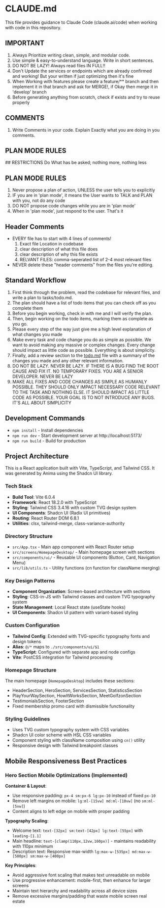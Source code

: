 # CLAUDE.md

This file provides guidance to Claude Code (claude.ai/code) when working with code in this repository.

## IMPORTANT

1. Always Prioritize writing clean, simple, and modular code.
2. Use simple & easy-to-understand language. Write in short sentences.
3. DO NOT BE LAZY! Always read files IN FULL!!
4. Don't Update the services or endpoints which are already confirmed and working! But your written if just optimizing then it's fine
5. When Working with features please create a feature/\*\* branch and then implement it in that branch and ask for MERGE!, if Okay then merge it in 'develop' branch
6. Before generating anything from scratch, check if exists and try to reuse properly

## COMMENTS

1. Write Comments in your code. Explain Exactly what you are doing in you comments.

## PLAN MODE RULES

<restrictions>
## RESTRICTIONS
Do What has be asked; nothing more, nothing less

## PLAN MODE RULES

1. Never propose a plan of action, UNLESS the user tells you to explicitly
2. IF you are in 'plan mode', it means the User wants to TALK and PLAN with you, not do any code
3. DO NOT propose code changes while you are in 'plan mode'
4. When in 'plan mode', just respond to the user. That's it
   </restrictions>

## Header Comments

- EVERY file has to start with 4 lines of comments!
  1. Exact file Location in codebase
  2. clear description of what this file does
  3. clear description of why this file exists
  4. RELVANT FILES: comma-seperated list of 2-4 most relevant files
- NEVER delete these "header comments" from the files you're editing.

## Standard Workflow

1. First think through the problem, read the codebase for relevant files, and write a plan to tasks/todo.md.
2. The plan should have a list of todo items that you can check off as you complete them
3. Before you begin working, check in with me and I will verify the plan.
4. Then, begin working on the todo items, marking them as complete as you go.
5. Please every step of the way just give me a high level explanation of what changes you made
6. Make every task and code change you do as simple as possible. We want to avoid making any massive or complex changes. Every change should impact as little code as possible. Everything is about simplicity.
7. Finally, add a review section to the [todo.md](http://todo.md/) file with a summary of the changes you made and any other relevant information.
8. DO NOT BE LAZY. NEVER BE LAZY. IF THERE IS A BUG FIND THE ROOT CAUSE AND FIX IT. NO TEMPORARY FIXES. YOU ARE A SENIOR DEVELOPER. NEVER BE LAZY
9. MAKE ALL FIXES AND CODE CHANGES AS SIMPLE AS HUMANLY POSSIBLE. THEY SHOULD ONLY IMPACT NECESSARY CODE RELEVANT TO THE TASK AND NOTHING ELSE. IT SHOULD IMPACT AS LITTLE CODE AS POSSIBLE. YOUR GOAL IS TO NOT INTRODUCE ANY BUGS. IT'S ALL ABOUT SIMPLICITY

## Development Commands

- `npm install` - Install dependencies
- `npm run dev` - Start development server at http://localhost:5173/
- `npm run build` - Build for production

## Project Architecture

This is a React application built with Vite, TypeScript, and Tailwind CSS. It was generated by Anima using the Shadcn UI library.

### Tech Stack

- **Build Tool**: Vite 6.0.4
- **Framework**: React 18.2.0 with TypeScript
- **Styling**: Tailwind CSS 3.4.16 with custom TVG design system
- **UI Components**: Shadcn UI (Radix UI primitives)
- **Routing**: React Router DOM 6.8.1
- **Utilities**: clsx, tailwind-merge, class-variance-authority

### Directory Structure

- `src/App.tsx` - Main app component with React Router setup
- `src/screens/HomepageDesktop/` - Main homepage screen with sections
- `src/components/ui/` - Reusable UI components (Button, Card, Navigation Menu)
- `src/lib/utils.ts` - Utility functions (cn function for className merging)

### Key Design Patterns

- **Component Organization**: Screen-based architecture with sections
- **Styling**: CSS-in-JS with Tailwind classes and custom TVG typography system
- **State Management**: Local React state (useState hooks)
- **UI Components**: Shadcn UI pattern with variant-based styling

### Custom Configuration

- **Tailwind Config**: Extended with TVG-specific typography fonts and design tokens
- **Alias**: `@/*` maps to `./src/components/ui/$1`
- **TypeScript**: Configured with separate app and node configs
- **Vite**: PostCSS integration for Tailwind processing

### Homepage Structure

The main homepage (`HomepageDesktop`) includes these sections:

- HeaderSection, HeroSection, ServicesSection, StatisticsSection
- PlayYourWaySection, HowItWorksSection, MeetGolfzonSection
- TestimonialsSection, FooterSection
- Fixed membership promo card with dismissible functionality

### Styling Guidelines

- Uses TVG custom typography system with CSS variables
- Shadcn UI color scheme with HSL CSS variables
- Component styling with className composition using `cn()` utility
- Responsive design with Tailwind breakpoint classes

## Mobile Responsiveness Best Practices

### Hero Section Mobile Optimizations (Implemented)

**Container & Layout**:
- Use responsive padding: `px-4 sm:px-6 lg:px-10` instead of fixed `px-10`
- Remove left margins on mobile: `lg:ml-[15vw] md:ml-[10vw]` (no `sm:ml-[5vw]`)
- Content aligns to left edge on mobile with proper padding

**Typography Scaling**:
- Welcome text: `text-[32px] sm:text-[42px] lg:text-[55px]` with `leading-[1.1]`
- Main headline: `text-[clamp(110px,12vw,160px)]` - maintains readability with 110px minimum
- Description text: Responsive max-width `lg:max-w-[535px] md:max-w-[500px] sm:max-w-[400px]`

**Key Principles**:
- Avoid aggressive font scaling that makes text unreadable on mobile
- Use progressive enhancement: mobile-first, then enhance for larger screens
- Maintain text hierarchy and readability across all device sizes
- Remove excessive margins/padding that waste mobile screen real estate
